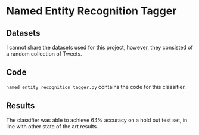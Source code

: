 # Named Entity Recognition Tagger

## Datasets
I cannot share the datasets used for this project, however, they consisted of a random collection of Tweets.

## Code

`named_entity_recognition_tagger.py` contains the code for this classifier. 

## Results

The classifier was able to achieve 64% accuracy on a hold out test set, in line with other state of the art results.

